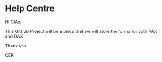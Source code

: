 # Help Centre

Hi CIAs,

This GitHub Project will be a place that we will store the forms for both PAX and DAX

Thank you

CER
